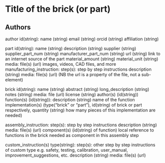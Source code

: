# Title of the brick (or part)

## Authors

author id(string):
  name (string)
  email (string)
  orcid (string)
  affiliation (string)

part id(string):
  name (string)
  description (string)
  supplier (string)
  supplier_part_num (string)
  manufacturer_part_num (string)
  url (string) link to an internet source of the part
  material_amount (string)
  material_unit (string)
  media: file(s) (url) images, videos, CAD files, and more
  manufacturing_instruction: step(s): step by step instructions
      description (string)
      media: file(s) (url) (NB the url is a property of the file, not a sub-element)

brick id(string):
  name (string)
  abstract (string)
  long_description (string)
  notes (string)
  media: file (url)
  license (string)
  author(s) (id(string))
  function(s) (id(string)):
      description (string) name of the function
      implementation(s) (type(“brick” or “part”), id(string) of brick or part respectively, quantity (string) how many pieces of this implementation are needed)

  assembly_instruction: step(s): step by step instructions
      description (string)
      media: file(s) (url)
      component(s) (id(string) of function) local reference to functions in the brick needed as component in this assembly step

  custom_instruction(s) type(string): step(s): other step by step instructions of custom type e.g. safety, testing, calibration, user_manual, improvement_suggestions, etc.
      description (string)
      media: file(s) (url)